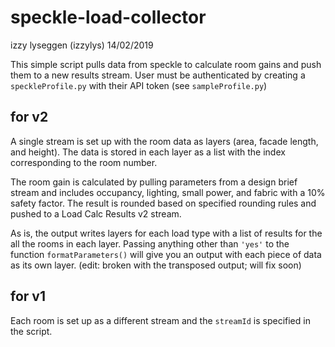 # speckle-load-collector
izzy lyseggen (izzylys)
14/02/2019

This simple script pulls data from speckle to calculate room gains and push them to a new results stream. User must be authenticated by creating a `speckleProfile.py` with their API token (see `sampleProfile.py`)

## for v2
A single stream is set up with the room data as layers (area, facade length, and height). The data is stored in each layer as a list with the index corresponding to the room number.

The room gain is calculated by pulling parameters from a design brief stream and includes occupancy, lighting, small power, and fabric with a 10% safety factor. The result is rounded based on specified rounding rules and pushed to a Load Calc Results v2 stream.

As is, the output writes layers for each load type with a list of results for the all the rooms in each layer. Passing anything other than `'yes'` to the function `formatParameters()` will give you an output with each piece of data as its own layer. (edit: broken with the transposed output; will fix soon)

## for v1
Each room is set up as a different stream and the `streamId` is specified in the script.